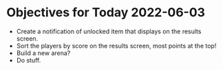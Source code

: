 # Objectives for Today 2022-06-03

- Create a notification of unlocked item that displays on the results screen.
- Sort the players by score on the results screen, most points at the top!
- Build a new arena?
- Do stuff.
